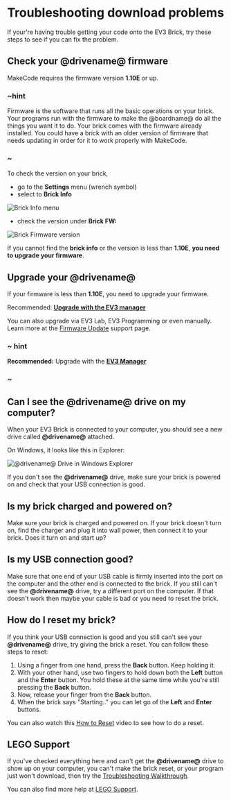 # Troubleshooting download problems

If your're having trouble getting your code onto the EV3 Brick, try these steps to see if you can fix the problem.

## Check your **@drivename@** firmware

MakeCode requires the firmware version **1.10E** or up. 

### ~hint

Firmware is the software that runs all the basic operations on your brick. Your programs run with the firmware to make the @boardname@ do all the things you want it to do. Your brick comes with the firmware already installed. You could have a brick with an older version of firmware that needs updating in order for it to work properly with MakeCode.

### ~

To check the version on your brick,

* go to the **Settings** menu (wrench symbol)
* select to **Brick Info**

![Brick Info menu](/static/setup/brickinfo.jpg)

* check the version under **Brick FW:**

![Brick Firmware version](/static/setup/brickfw.jpg)

If you cannot find the **brick info** or the version is less than **1.10E**, **you need to upgrade your firmware**.

## Upgrade your **@drivename@**

If your firmware is less than **1.10E**, you need to upgrade your firmware. 

Recommended: **[Upgrade with the EV3 manager](https://ev3manager.education.lego.com/)** 

You can also upgrade via EV3 Lab, EV3 Programming or even manually. Learn more at the [Firmware Update](https://education.lego.com/en-us/support/mindstorms-ev3/firmware-update) support page.

### ~ hint

**Recommended:** Upgrade with the **[EV3 Manager](https://ev3manager.education.lego.com/)**

### ~

## Can I see the **@drivename@** drive on my computer?

When your EV3 Brick is connected to your computer, you should see a new drive called **@drivename@** attached.

On Windows, it looks like this in Explorer:

![@drivename@ Drive in Windows Explorer](/static/setup/ev3-drive-windows.png)

If you don't see the **@drivename@** drive, make sure your brick is powered on and check that your USB connection is good.

## Is my brick charged and powered on?

Make sure your brick is charged and powered on. If your brick doesn't turn on, find the charger and plug it into wall power, then connect it to your brick. Does it turn on and start up?

## Is my USB connection good?

Make sure that one end of your USB cable is firmly inserted into the port on the computer and the other end is connected to the brick. If you still can't see the **@drivename@** drive, try a different port on the computer. If that doesn't work then maybe your cable is bad or you need to reset the brick.

## How do I reset my brick?

If you think your USB connection is good and you still can't see your **@drivename@** drive, try giving the brick a reset. You can follow these steps to reset:

1. Using a finger from one hand, press the **Back** button. Keep holding it.
2. With your other hand, use two fingers to hold down both the **Left** button and the **Enter** button. You hold these at the same time while you're still pressing the **Back** button.
3. Now, release your finger from the **Back** button.
4. When the brick says "Starting.." you can let go of the **Left** and **Enter** buttons.

You can also watch this [How to Reset](https://www.lego.com/en-us/videos/themes/mindstorms/how-to-reset-the-ev3-p-brick-fbcbdbed398e4e12a7ce30fa662c54be) video to see how to do a reset.

## LEGO Support

If you've checked everything here and can't get the **@drivename@** drive to show up on your computer, you can't make the brick reset, or your program just won't download, then try the [Troubleshooting Walkthrough](https://www.lego.com/en-us/service/help/products/themes-sets/mindstorms/lego-mindstorms-ev3-troubleshooting-walkthrough-408100000009798).

You can also find more help at [LEGO Support](https://www.lego.com/en-us/mindstorms/support).
